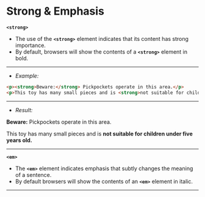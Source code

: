 # Strong & Emphasis

**`<strong>`**
- The use of the **`<strong>`** element indicates that its content has strong importance.
-  By default, browsers will show the contents of a **`<strong>`** element in bold.

---
- *Example:*

```html
<p><strong>Beware:</strong> Pickpockets operate in this area.</p>
<p>This toy has many small pieces and is <strong>not suitable for children under five years old. </strong></p>
```
---
- *Result:*

<p><strong>Beware:</strong> Pickpockets operate in this area.</p>
<p>This toy has many small pieces and is <strong>not suitable for children under five years old. </strong></p>

----
**`<em>`**
- The **`<em>`** element indicates emphasis that subtly changes the meaning of a sentence.
- By default browsers will show the contents of an **`<em>`** element in italic.

---
